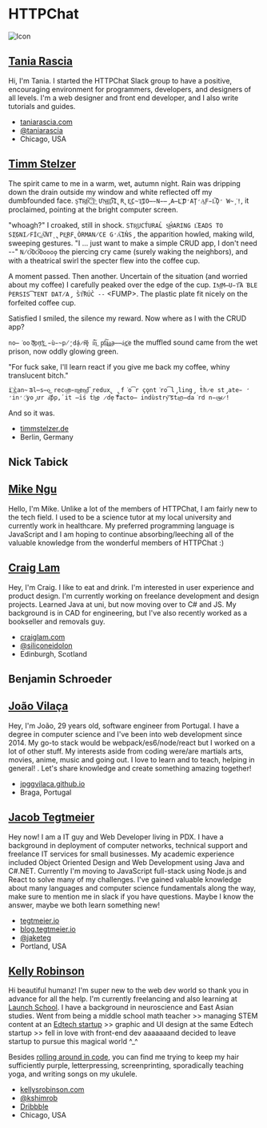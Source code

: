 # HTTPChat
![Icon](https://raw.githubusercontent.com/httpchat/httpchat.github.io/master/images/http-small.png)

## [Tania Rascia](https://github.com/taniarascia)

Hi, I'm Tania. I started the HTTPChat Slack group to have a positive, encouraging environment for programmers, developers, and designers of all levels. I'm a web designer and front end developer, and I also write tutorials and guides.

- [taniarascia.com](https://www.taniarascia.com)
- [@taniarascia](https://twitter.com/taniarascia)
- Chicago, USA

## [Timm Stelzer](https://github.com/tstelzer)

The spirit came to me in a warm, wet, autumn night. Rain was dripping down the drain outside my window and white reflected off my dumbfounded face.
`Ş͠TR͟͏̸I͠C͢͠T̵͢ ƯN̴͜I͢D͞͠I̢R̢E͘͜͟C̴T̸̛͜IO͏̶̵N̵̶̡A͏̶L҉ ̢͝D̛AŢ̛A͢F̵L͠Ǫ̛͘W̴̧͘!`, it proclaimed, pointing at the bright computer screen.

"whoagh?" I croaked, still in shock. `STR͟UCT́URAL̕ S͜H́ARING L͞E͏ADS TO SI҉GNI̷FÍC͟A͝NT̨ ̢PE͜RF̢ÒRMAN̸CE͏ ͏G̛A͞I͏N̕S̡` the apparition howled, making wild, sweeping gestures.
"I ... just want to make a simple CRUD app, I don't need --" `N̸O͠OO͠Ooooo̧` the piercing cry came (surely waking the neighbors), and with a theatrical swirl the specter flew into the coffee cup.

A moment passed. Then another. Uncertain of the situation (and worried about my coffee) I carefully peaked over the edge of the cup. `IM͟M̶U̵T͝A͘BLE ṔERSIS͡TENT DAT̸A̡ ͏S̀T͠RÚC̀ --` \<FUMP>. The plastic plate fit nicely on the forfeited coffee cup.

Satisfied I smiled, the silence my reward. Now where as I with the CRUD app?

`no̶͘oo ͝͠d̴͢oņ'̕͟҉t͢ ̵ù̵̴p̸̧̛d̨á̷t̵͞͝ȩ ́i͠n͟ ͏p̧l͠҉a͜͜a͢a̶̶á͢c҉e` the muffled sound came from the wet prison, now oddly glowing green.

"For fuck sake, I'll learn react if you give me back my coffee, whiny translucent bitch."

`i҉ ͟c̀an̴ ͞al̶s̶o͜ reco͟m̵m͜en͟d͞ redux̢ ̢f͘o͡r çǫnt͘ro͡l̡ling̡ t̀h̷e st̡ate̵ ̛in̛ ҉yo̡ưr a͝p̕p,̕ it ̶i̕ś t́h͜e ̷d̨e ͠facto̶ indùstry͝ ͞sta͢n̶da͘rd n̵o͟w̷!`

And so it was.

- [timmstelzer.de](https://www.timmstelzer.de)
- Berlin, Germany

## Nick Tabick

## [Mike Ngu](https://github.com/mikengu)

Hello, I'm Mike. Unlike a lot of the members of HTTPChat, I am fairly new to the tech field. I used to be a science tutor at my local university and currently work in healthcare. My preferred programming language is JavaScript and I am hoping to continue absorbing/leeching all of the valuable knowledge from the wonderful members of HTTPChat :)

## [Craig Lam](https://github.com/siliconeidolon)

Hey, I'm Craig. I like to eat and drink. I'm interested in user experience and product design. I'm currently working on freelance development and design projects. Learned Java at uni, but now moving over to C# and JS. My background is in CAD for engineering, but I've also recently worked as a bookseller and removals guy.

- [craiglam.com](http://www.craiglam.com)
- [@siliconeidolon](https://twitter.com/siliconeidolon)
- Edinburgh, Scotland

## Benjamin Schroeder

## [João Vilaça](https://github.com/jpggvilaca)

Hey, I'm João, 29 years old, software engineer from Portugal. I have a degree in computer science and I've been into web development since 2014. My go-to stack would be webpack/es6/node/react but I worked on a lot of other stuff. My interests aside from coding were/are martials arts, movies, anime, music and going out. I love to learn and to teach, helping in general! . Let's share knowledge and create something amazing together!
- [jpggvilaca.github.io](http://jpggvilaca.github.io)
- Braga, Portugal

## [Jacob Tegtmeier](https://github.com/jtegtmeier)

Hey now! I am a IT guy and Web Developer living in PDX. I have a background in deployment of computer networks, technical support and freelance IT services for small businesses. My academic experience included Object Oriented Design and Web Development using Java and C#.NET. Currently I'm moving to JavaScript full-stack using Node.js and React to solve many of my challenges. I've gained valuable knowledge about many languages and computer science fundamentals along the way, make sure to mention me in slack if you have questions. Maybe I know the answer, maybe we both learn something new!

- [tegtmeier.io](http://tegtmeier.io)
- [blog.tegtmeier.io](http://blog.tegtmeier.io)
- [@jaketeg](https://twitter.com/jaketeg)
- Portland, USA

## [Kelly Robinson](https://github.com/kshimrob)

Hi beautiful humanz! I'm super new to the web dev world so thank you in advance for all the help. I'm currently freelancing and also learning at [Launch School](https://www.launchschool.com). I have a background in neuroscience and East Asian studies. Went from being a middle school math teacher >> managing STEM content at an [Edtech startup](https://www.albert.io/) >> graphic and UI design at the same Edtech startup >> fell in love with front-end dev aaaaaaand decided to leave startup to pursue this magical world ^_^ 

Besides [rolling around in code](https://imgur.com/r/gifs/TI8F7nh), you can find me trying to keep my hair sufficiently purple, letterpressing, screenprinting, sporadically teaching yoga, and writing songs on my ukulele.

- [kellysrobinson.com](http://www.kellysrobinson.com)
- [@kshimrob](https://twitter.com/kshimrob)
- [Dribbble](https://dribbble.com/kshimrob)
- Chicago, USA

[//]: # (Space at the end of the file)
<br><br>
